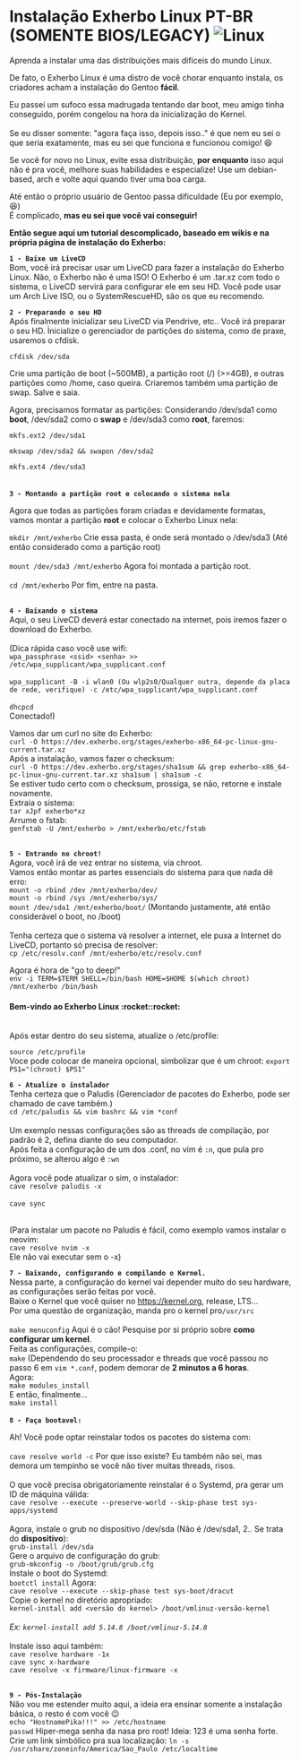 # Instalação Exherbo Linux PT-BR (SOMENTE BIOS/LEGACY) ![Linux](https://img.shields.io/badge/Linux-FCC624?style=for-the-badge&logo=linux&logoColor=black)
Aprenda a instalar uma das distribuições mais difíceis do mundo Linux.

De fato, o Exherbo Linux é uma distro de você chorar enquanto instala, os criadores acham a instalação do Gentoo **fácil**.<br>

Eu passei um sufoco essa madrugada tentando dar boot, meu amigo tinha conseguido, porém congelou na hora da inicialização do Kernel.<br><br>
Se eu disser somente: "agora faça isso, depois isso.." é que nem eu sei o que seria exatamente, mas eu sei que funciona e funcionou comigo! :laughing:

Se você for novo no Linux, evite essa distribuição, **por enquanto** isso aqui não é pra você, melhore suas habilidades e especialize! Use um debian-based, arch e volte aqui quando tiver uma boa carga.<br>

Até então o próprio usuário de Gentoo passa dificuldade (Eu por exemplo, :laughing:)<br>
É complicado, **mas eu sei que você vai conseguir!**<br>

**Então segue aqui um tutorial descomplicado, baseado em wikis e na própria página de instalação do Exherbo:**

**`1 - Baixe um LiveCD`**<br>
Bom, você irá precisar usar um LiveCD para fazer a instalação do Exherbo Linux.
Não, o Exherbo não é uma ISO! O Exherbo é um .tar.xz com todo o sistema, o LiveCD servirá para configurar ele em seu HD.
Você pode usar um Arch Live ISO, ou o SystemRescueHD, são os que eu recomendo.

**`2 - Preparando o seu HD`**<br>
Após finalmente inicializar seu LiveCD via Pendrive, etc.. Você irá preparar o seu HD.
Ìnicialize o gerenciador de partições do sistema, como de praxe, usaremos o cfdisk.

`cfdisk /dev/sda`<br>

Crie uma partição de boot (~500MB), a partição root (/) (>=4GB), e outras partições como /home, caso queira.
Criaremos também uma partição de swap. Salve e saia.

Agora, precisamos formatar as partições:
Considerando /dev/sda1 como **boot**, /dev/sda2 como o **swap** e /dev/sda3 como **root**, faremos:

`mkfs.ext2 /dev/sda1`<br>

`mkswap /dev/sda2 && swapon /dev/sda2`<br>

`mkfs.ext4 /dev/sda3`<br><br><br>
**`3 - Montando a partição root e colocando o sistema nela`**<br>

Agora que todas as partições foram criadas e devidamente formatas, vamos montar a partição **root** e colocar o Exherbo Linux nela:

`mkdir /mnt/exherbo` Crie essa pasta, é onde será montado o /dev/sda3 (Até então considerado como a partição root)<br><br>
`mount /dev/sda3 /mnt/exherbo` Agora foi montada a partição root.<br><br>
`cd /mnt/exherbo` Por fim, entre na pasta.<br><br>

**`4 - Baixando o sistema`**<br>
Aqui, o seu LiveCD deverá estar conectado na internet, pois iremos fazer o download do Exherbo.
<br><br>(Dica rápida caso você use wifi:<br>
`wpa_passphrase <ssid> <senha> >> /etc/wpa_supplicant/wpa_supplicant.conf`<br><br>
`wpa_supplicant -B -i wlan0 (Ou wlp2s0/Qualquer outra, depende da placa de rede, verifique) -c /etc/wpa_supplicant/wpa_supplicant.conf`<br><br>
`dhcpcd` <br>Conectado!)

Vamos dar um curl no site do Exherbo:<br>
`curl -O https://dev.exherbo.org/stages/exherbo-x86_64-pc-linux-gnu-current.tar.xz`<br>
Após a instalação, vamos fazer o checksum:<br>
`curl -O https://dev.exherbo.org/stages/sha1sum && grep exherbo-x86_64-pc-linux-gnu-current.tar.xz sha1sum | sha1sum -c`<br>
Se estiver tudo certo com o checksum, prossiga, se não, retorne e instale novamente.<br>
Extraia o sistema:<br>
`tar xJpf exherbo*xz`<br>
Arrume o fstab:<br>
`genfstab -U /mnt/exherbo > /mnt/exherbo/etc/fstab`<br><br>

**`5 - Entrando no chroot!`**<br>
Agora, você irá de vez entrar no sistema, via chroot.<br>
Vamos então montar as partes essenciais do sistema para que nada dê erro:<br>
`mount -o rbind /dev /mnt/exherbo/dev/`<br>
`mount -o rbind /sys /mnt/exherbo/sys/`<br>
`mount /dev/sda1 /mnt/exherbo/boot/` (Montando justamente, até então considerável o boot, no /boot)<br><br>
Tenha certeza que o sistema vá resolver a internet, ele puxa a Internet do LiveCD, portanto só precisa de resolver:<br>
`cp /etc/resolv.conf /mnt/exherbo/etc/resolv.conf`<br>

Agora é hora de "go to deep!"<br>
`env -i TERM=$TERM SHELL=/bin/bash HOME=$HOME $(which chroot) /mnt/exherbo /bin/bash`<br>
<h4>Bem-vindo ao Exherbo Linux :rocket::rocket:</h4><br>
Após estar dentro do seu sistema, atualize o /etc/profile:<br>

`source /etc/profile` <br>
Voce pode colocar de maneira opcional, simbolizar que é um chroot:
 `export PS1="(chroot) $PS1" `<br>

**`6 - Atualize o instalador`**<br>
Tenha certeza que o Paludis (Gerenciador de pacotes do Exherbo, pode ser chamado de cave também.)<br>
`cd /etc/paludis && vim bashrc && vim *conf`<br><br>
Um exemplo nessas configurações são as threads de compilação, por padrão é 2, defina diante do seu computador.<br>
Após feita a configuração de um dos .conf, no vim é `:n`, que pula pro próximo, se alterou algo é `:wn`<br><br>
Agora você pode atualizar o sim, o instalador:<br>
`cave resolve paludis -x`<br><br>
`cave sync`<br><br>

(Para instalar um pacote no Paludis é fácil, como exemplo vamos instalar o neovim:<br>
`cave resolve nvim -x`<br>
Ele não vai executar sem o -x)

**`7 - Baixando, configurando e compilando o Kernel.`**<br>
Nessa parte, a configuração do kernel vai depender muito do seu hardware, as configurações serão feitas por você.<br>
Baixe o Kernel que você quiser no https://kernel.org, release, LTS...<br>
Por uma questão de organização, manda pro o kernel pro`/usr/src`<br><br>
`make menuconfig` Aqui é o cão! Pesquise por si próprio sobre **como configurar um kernel**.<br>
Feita as configurações, compile-o:<br>
`make` (Dependendo do seu processador e threads que você passou no passo 6 em `vim *.conf`, podem demorar de **2 minutos a 6 horas**.<br>
Agora:<br>
`make modules_install`<br>
E então, finalmente...<br>
`make install`<br><br>
**`8 - Faça bootavel:`**<br>

Ah! Você pode optar reinstalar todos os pacotes do sistema com:<br><br>
`cave resolve world -c` Por que isso existe? Eu também não sei, mas demora um tempinho se você não tiver muitas threads, risos.<br><br>
O que você precisa obrigatoriamente reinstalar é o Systemd, pra gerar um ID de máquina válida:<br>
`cave resolve --execute --preserve-world --skip-phase test sys-apps/systemd`<br><br>
Agora, instale o grub no dispositivo /dev/sda (Não é /dev/sda1, 2.. Se trata do **dispositivo**):<br>
`grub-install /dev/sda`<br>
Gere o arquivo de configuração do grub:<br>
`grub-mkconfig -o /boot/grub/grub.cfg`<br>
Instale o boot do Systemd:<br>
`bootctl install`
Agora:<br>
`cave resolve --execute --skip-phase test sys-boot/dracut`<br>
Copie o kernel no diretório apropriado:<br>
`kernel-install add <versão do kernel> /boot/vmlinuz-versão-kernel`<br><br>
_Ex: `kernel-install add 5.14.8 /boot/vmlinuz-5.14.8`_<br><br>
Instale isso aqui também:<br>
`cave resolve hardware -1x`<br>
`cave sync x-hardware`<br>
`cave resolve -x firmware/linux-firmware -x`<br><br>

**`9 - Pós-Instalação`**<br>
Não vou me estender muito aqui, a ideia era ensinar somente a instalação básica, o resto é com você :wink:<br>
`echo "HostnamePika!!!" >> /etc/hostname`<br>
`passwd` Hiper-mega senha da nasa pro root! Ideia: 123 é uma senha forte.<br>
Crie um link simbólico pra sua localização:
`ln -s /usr/share/zoneinfo/America/Sao_Paulo /etc/localtime`





